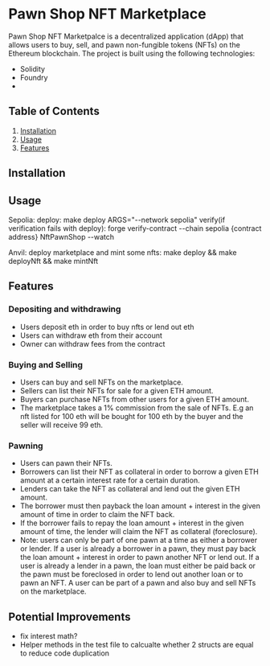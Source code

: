 # Pawn Shop NFT Marketplace

Pawn Shop NFT Marketpalce is a decentralized application (dApp) that allows users to buy, sell, and pawn non-fungible tokens (NFTs) on the Ethereum blockchain.
The project is built using the following technologies:
- Solidity
- Foundry
- 
## Table of Contents

1. [Installation](#installation)
2. [Usage](#usage)
3. [Features](#features)

## Installation


## Usage
Sepolia:
    deploy: make deploy ARGS="--network sepolia"
    verify(if verification fails with deploy): forge verify-contract --chain sepolia {contract address} NftPawnShop --watch

Anvil:
    deploy marketplace and mint some nfts: make deploy && make deployNft && make mintNft

## Features

### Depositing and withdrawing
- Users deposit eth in order to buy nfts or lend out eth
- Users can withdraw eth from their account
- Owner can withdraw fees from the contract

### Buying and Selling
- Users can buy and sell NFTs on the marketplace.
- Sellers can list their NFTs for sale for a given ETH amount.
- Buyers can purchase NFTs from other users for a given ETH amount.
- The marketplace takes a 1% commission from the sale of NFTs. E.g an nft listed for 100 eth will be bought for 100 eth by the buyer and the seller will receive 99 eth.

### Pawning
- Users can pawn their NFTs.
- Borrowers can list their NFT as collateral in order to borrow a given ETH amount at a certain interest rate for a certain duration.
- Lenders can take the NFT as collateral and lend out the given ETH amount.
- The borrower must then payback the loan amount + interest in the given amount of time in order to claim the NFT back.
- If the borrower fails to repay the loan amount + interest in the given amount of time, the lender will claim the NFT as collateral (foreclosure).
- Note: users can only be part of one pawn at a time as either a borrower or lender. If a user is already a borrower in a pawn,
they must pay back the loan amount + interest in order to pawn another NFT or lend out. If a user is already a lender in a pawn,
the loan must either be paid back or the pawn must be foreclosed in order to lend out another loan or to pawn an NFT. A user can be part of a pawn and also buy and sell NFTs on the marketplace.




## Potential Improvements
- fix interest math?
- Helper methods in the test file to calcualte whether 2 structs are equal to reduce code duplication
